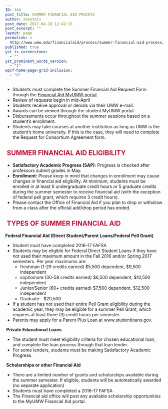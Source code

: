 ```yaml
---
ID: 344
post_title: SUMMER FINANCIAL AID PROCESS
author: zmontalv
post_date: 2017-04-18 12:42:33
post_excerpt: ""
layout: page
permalink: >
  http://www.umw.edu/financialaid/process/summer-financial-aid-process/
published: true
yst_is_cornerstone:
  - ""
yst_prominent_words_version:
  - "1"
wpcf-home-page-grid-inclusion:
  - "0"
---
```

<ul>
 	<li>Students must complete the Summer Financial Aid Request Form through the <a href="https://orgsync.com/115365/chapter">Financial Aid MyUMW portal</a>.</li>
 	<li>Review of requests begin in mid-April</li>
 	<li>Students receive approval or denials via their UMW e-mail.</li>
 	<li>Awards can be viewed through the student MyUMW portal.</li>
 	<li>Disbursements occur throughout the summer sessions based on a student’s enrollment.</li>
 	<li>Students may take courses at another institution as long as UMW is the student’s home university. If this is the case, they will need to complete the Request for Consortium Agreement form.</li>
</ul>
<h2><span style="color: #b81237"><strong> </strong><strong>SUMMER FINANCIAL AID ELIGIBILITY</strong></span></h2>
<ul>
 	<li><strong>Satisfactory Academic Progress (SAP)</strong>: Progress is checked after professors submit grades in May.</li>
 	<li><strong>Enrollment:</strong> Please keep in mind that changes in enrollment may cause changes in financial aid eligibility. At minimum, students must be enrolled in at least 6 undergraduate credit hours or 5 graduate credits during the summer semester to receive financial aid (with the exception of federal pell grant, which requires 3 credit hours).</li>
 	<li>Please contact the Office of Financial Aid if you plan to drop or withdraw from a class after the official add/drop period has ended.</li>
</ul>
<h2><strong> </strong><span style="color: #b81237"><strong>TYPES OF SUMMER FINANCIAL AID</strong></span></h2>
<strong>Federal Financial Aid (Direct Student/Parent Loans/Federal Pell Grant)</strong>
<ul>
 	<li>Student must have completed 2016-17 FAFSA</li>
 	<li>Students may be eligible for Federal Direct Student Loans if they have not used their maximum amount in the Fall 2016 and/or Spring 2017 semesters. Per year maximums are:
<ul>
 	<li>freshman (1-29 credits earned) $5,500 dependent, $9,500 independent</li>
 	<li>sophomore (30-59 credits earned) $6,500 dependent, $10,500 independent</li>
 	<li>Junior/Senior (60+ credits earned) $7,500 dependent, $12,500 independent</li>
 	<li>Graduate - $20,500</li>
</ul>
</li>
 	<li>If a student has not used their entire Pell Grant eligibility during the academic year, they may be eligible for a summer Pell Grant, which requires at least three (3) credit hours per semester.</li>
 	<li>Parents may apply for a Parent Plus Loan at www.studentloans.gov.</li>
</ul>
<strong> </strong><strong>Private Educational Loans</strong>
<ul>
 	<li>The student must meet eligibility criteria for chosen educational loan, and complete the loan process through that loan lender.</li>
 	<li>For some lenders, students must be making Satisfactory Academic Progress.</li>
</ul>
<strong> </strong><strong>Scholarships or other Financial Aid</strong>
<ul>
 	<li>There are a limited number of grants and scholarships available during the summer semester. If eligible, students will be automatically awarded (no separate application)</li>
 	<li>Students must have completed a 2016-17 FAFSA</li>
 	<li>The Financial aid office will post any available scholarship opportunities to the MyUMW Financial Aid portal.</li>
</ul>